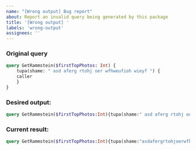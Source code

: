 ```yaml
---
name: "[Wrong output] Bug report"
about: Report an invalid query being generated by this package
title: '[Wrong output] '
labels: 'wrong-output'
assignees: ''
---
```


### Original query
```graphql
query GetRammstein($firstTopPhotos: Int) {
    tupa(shame: " asd aferg rtohj oer wfhweufioh wieyf ") {
    caller
    }
}
```

### Desired output:
```graphql
query GetRammstein($firstTopPhotos:Int){tupa(shame:" asd aferg rtohj oer wfhweufioh wieyf "){caller}}
```

### Current result:
```graphql
query GetRammstein($firstTopPhotos:Int){tupa(shame:"asdafergrtohjoerwfhweufiohwieyf"){caller}}
```
